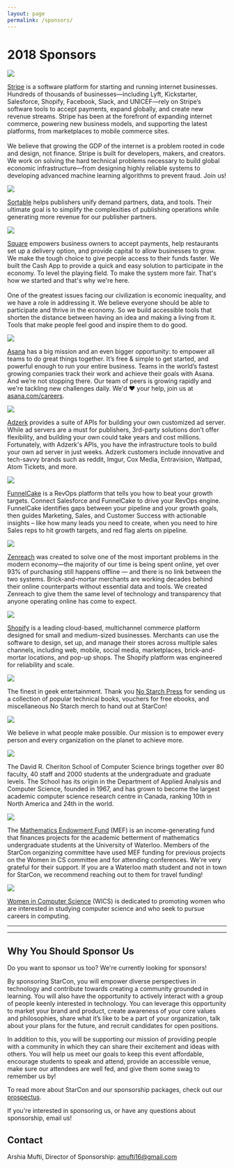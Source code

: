 ```yaml
---
layout: page
permalink: /sponsors/
---
```


<div class="pretty-links">

# 2018 Sponsors

[![](/assets/img/sponsors/stripe.png)](http://grnh.se/4cxbw61)

[Stripe](https://stripe.com/) is a software platform for starting and running internet businesses. Hundreds of thousands of businesses—including Lyft, Kickstarter, Salesforce, Shopify, Facebook, Slack, and UNICEF—rely on Stripe’s software tools to accept payments, expand globally, and create new revenue streams. Stripe has been at the forefront of expanding internet commerce, powering new business models, and supporting the latest platforms, from marketplaces to mobile commerce sites.
<br/><br/>
We believe that growing the GDP of the internet is a problem rooted in code and design, not finance. Stripe is built for developers, makers, and creators. We work on solving the hard technical problems necessary to build global economic infrastructure—from designing highly reliable systems to developing advanced machine learning algorithms to prevent fraud. Join us!


![](/assets/img/sponsors/sortable.png)

[Sortable](https://sortable.com/) helps publishers unify demand partners, data, and tools. Their ultimate goal is to simplify the complexities of publishing operations while generating more revenue for our publisher partners.

![](/assets/img/sponsors/square.png)

[Square](https://squareup.com/) empowers business owners to accept payments, help restaurants set up a delivery option, and provide capital to allow businesses to grow. We make the tough choice to give people access to their funds faster.  We built the Cash App to provide a quick and easy solution to participate in the economy. To level the playing field. To make the system more fair. That's how we started and that's why we're here.
<br/><br/>
One of the greatest issues facing our civilization is economic inequality, and we have a role in addressing it. We believe everyone should be able to participate and thrive in the economy. So we build accessible tools that shorten the distance between having an idea and making a living from it. Tools that make people feel good and inspire them to do good.

![](/assets/img/sponsors/asana.png)

[Asana](https://asana.com) has a big mission and an even bigger opportunity: to empower all teams to do great things together. It’s free & simple to get started, and powerful enough to run your entire business. Teams in the world’s fastest growing companies track their work and achieve their goals with Asana. And we’re not stopping there. Our team of peers is growing rapidly and we're tackling new challenges daily. We'd ♥️️ your help, join us at [asana.com/careers](https://asana.com/careers).

![](/assets/img/sponsors/Adzerk.png)

[Adzerk](https://adzerk.com/) provides a suite of APIs for building your own customized ad server. While ad servers are a must for publishers, 3rd-party solutions don’t offer flexibility, and building your own could take years and cost millions. Fortunately, with Adzerk's APIs, you have the infrastructure tools to build your own ad server in just weeks. Adzerk customers include innovative and tech-savvy brands such as reddit, Imgur, Cox Media, Entravision, Wattpad, Atom Tickets, and more.

![](/assets/img/sponsors/funnelcake.png)

[FunnelCake](https://getfunnelcake.com/) is a RevOps platform that tells you how to beat your growth targets. Connect Salesforce and FunnelCake to drive your RevOps engine. FunnelCake identifies gaps between your pipeline and your growth goals, then guides Marketing, Sales, and Customer Success with actionable insights – like how many leads you need to create, when you need to hire Sales reps to hit growth targets, and red flag alerts on pipeline.

![](/assets/img/sponsors/zenreach.png)

[Zenreach](https://www.zenreach.com/) was created to solve one of the most important problems in the modern economy—the majority of our time is being spent online, yet over 93% of purchasing still happens offline — and there is no link between the two systems. Brick-and-mortar merchants are working decades behind their online counterparts without essential data and tools. We created Zenreach to give them the same level of technology and transparency that anyone operating online has come to expect.

![](/assets/img/sponsors/shopify.png)

[Shopify](https://www.shopify.com/) is a leading cloud-based, multichannel commerce platform designed for small and medium-sized businesses. Merchants can use the software to design, set up, and manage their stores across multiple sales channels, including web, mobile, social media, marketplaces, brick-and-mortar locations, and pop-up shops. The Shopify platform was engineered for reliability and scale.

![](/assets/img/sponsors/no_starch_press.jpg)

The finest in geek entertainment. Thank you [No Starch Press](https://www.nostarch.com/) for sending us a collection of popular technical books, vouchers for free ebooks, and miscellaneous No Starch merch to hand out at StarCon!

[![](/assets/img/sponsors/microsoft.png)](https://www.microsoft.com/en-us/about/default.aspx)

We believe in what people make possible. Our mission is to empower every person and every organization on the planet to achieve more.

![](/assets/img/sponsors/scs.png)

The David R. Cheriton School of Computer Science brings together over 80 faculty, 40 staff and 2000 students at the undergraduate and graduate levels. The School has its origin in the Department of Applied Analysis and Computer Science, founded in 1967, and has grown to become the largest academic computer science research centre in Canada, ranking 10th in North America and 24th in the world.


![](/assets/img/sponsors/MEF.png)

The [Mathematics Endowment Fund](https://uwaterloo.ca/math-endowment-fund/about) (MEF) is an income-generating fund that finances projects for the academic betterment of mathematics undergraduate students at the University of Waterloo. Members of the StarCon organizing committee have used MEF funding for previous projects on the Women in CS committee and for attending conferences. We're very grateful for their support. If you are a Waterloo math student and not in town for StarCon, we recommend reaching out to them for travel funding!

![](/assets/img/sponsors/wics.png)

[Women in Computer Science](https://cs.uwaterloo.ca/wics) (WICS) is dedicated to promoting women who are interested in studying computer science and who seek to pursue careers in computing.

<hr>

<hr>


## Why You Should Sponsor Us

Do you want to sponsor us too? We're currently looking for sponsors!

By sponsoring StarCon, you will empower diverse perspectives in technology and contribute towards creating a community grounded in learning. You will also have the opportunity to actively interact with a group of people keenly interested in technology. You can leverage this opportunity to market your brand and product, create awareness of your core values and philosophies, share what it’s like to be a part of your organization, talk about your plans for the future, and recruit candidates for open positions.

In addition to this, you will be supporting our mission of providing people with a community in which they can share their excitement and ideas with others. You will help us meet our goals to keep this event affordable, encourage students to speak and attend, provide an accessible venue, make sure our attendees are well fed, and give them some swag to remember us by!

To read more about StarCon and our sponsorship packages, check out our [prospectus](/prospectus).

If you're interested in sponsoring us, or have any questions about sponsorship,
email us!

## Contact

Arshia Mufti, Director of Sponsorship:
[amufti16@gmail.com](mailto:amufti16@gmail.com)

</div>
